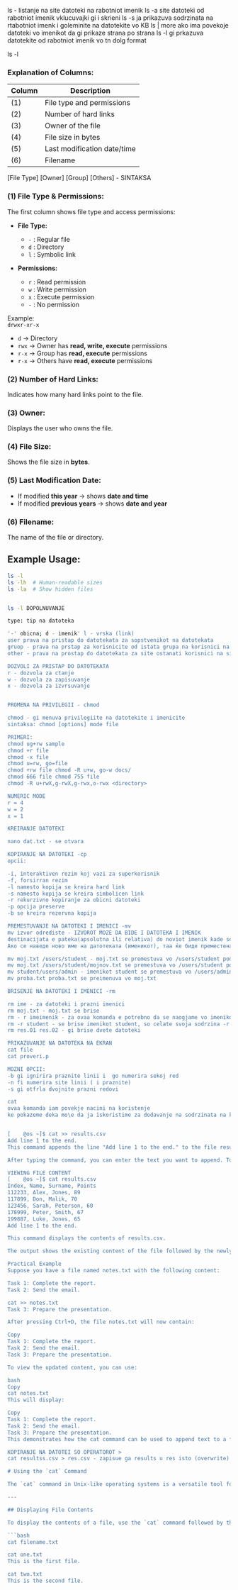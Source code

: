 ls - listanje na site datoteki na rabotniot imenik ls -a site datoteki od rabotniot imenik vklucuvajki gi i skrieni ls -s ja prikazuva sodrzinata na rtabotniot imenk i goleminite na datotekite vo KB ls | more ako ima povekoje datoteki vo imenikot da gi prikaze strana po strana ls -l gi prkazuva datotekite od rabotniot imenik vo tn dolg format

ls -l

### Explanation of Columns:

| Column | Description                 |
| ------ | --------------------------- |
| (1)    | File type and permissions   |
| (2)    | Number of hard links        |
| (3)    | Owner of the file           |
| (4)    | File size in bytes          |
| (5)    | Last modification date/time |
| (6)    | Filename                    |

[File Type] [Owner] [Group] [Others] - SINTAKSA

### (1) File Type & Permissions:

The first column shows file type and access permissions:

- **File Type:**

  - `-` : Regular file
  - `d` : Directory
  - `l` : Symbolic link

- **Permissions:**
  - `r` : Read permission
  - `w` : Write permission
  - `x` : Execute permission
  - `-` : No permission

Example:  
`drwxr-xr-x`

- `d` → Directory
- `rwx` → Owner has **read, write, execute** permissions
- `r-x` → Group has **read, execute** permissions
- `r-x` → Others have **read, execute** permissions

### (2) Number of Hard Links:

Indicates how many hard links point to the file.

### (3) Owner:

Displays the user who owns the file.

### (4) File Size:

Shows the file size in **bytes**.

### (5) Last Modification Date:

- If modified **this year** → shows **date and time**
- If modified **previous years** → shows **date and year**

### (6) Filename:

The name of the file or directory.

## Example Usage:

````bash
ls -l
ls -lh  # Human-readable sizes
ls -la  # Show hidden files


ls -l DOPOLNUVANJE

type: tip na datoteka

'-' obicna; d - imenik' l - vrska (link)
user prava na pristap do datotekata za sopstvenikot na datotekata
gruop - prava na prstap za korisnicite od istata grupa na korisnici na koja pripagja sopstvenikot na datotekata
other - prava na prostap do datotekata za site ostanati korisnici na sistemot

DOZVOLI ZA PRISTAP DO DATOTEKATA
r - dozvola za ctanje
w - dozvola za zapisuvanje
x - dozvola za izvrsuvanje


PROMENA NA PRIVILEGII - chmod

chmod - gi menuva privilegiite na datotekite i imenicite
sintaksa: chmod [options] mode file

PRIMERI:
chmod ug+rw sample
chmod +r file
chmod -x file
chmod u=rw, go=file
chmod +rw file chmod -R u+w, go-w docs/
chmod 666 file chmod 755 file
chmod -R u+rwX,g-rwX,g-rwx,o-rwx <directory>

NUMERIC MODE
r = 4
w = 2
x = 1

KREIRANJE DATOTEKI

nano dat.txt - se otvara

KOPIRANJE NA DATOTEKI -cp
opcii:

-i, interaktiven rezim koj vazi za superkorisnik
-f, forsirran rezim
-l namesto kopija se kreira hard link
-s namesto kopija se kreira simbolicen link
-r rekurzivno kopiranje za obicni datoteki
-p opcija preserve
-b se kreira rezervna kopija

PREMESTUVANJE NA DATOTEKI I IMENICI -mv
mv izvor odrediste - IZVOROT MOZE DA BIDE I DATOTEKA I IMENIK
destinacijata e pateka(apsolutna ili relativa) do noviot imenik kade se vrzi premestuvanjeto
Ако се наведе ново име на датотеката (именикот), таа ќе биде преместена под новото име

mv moj.txt /users/student - moj.txt se premestuva vo /users/student pod istoto ime
mv moj.txt /users/student/mojnov.txt se premestuva vo /users/student pod novo ime mojnov.txt
mv student/users/admin - imenikot student se premestuva vo /users/admin pod istoto ime
mv proba.txt proba.txt se preimenuva vo moj.txt

BRISENJE NA DATOTEKI I IMENICI -rm

rm ime - za datoteki i prazni imenici
rm moj.txt - moj.txt se brise
rm - r imeimenik - za ovaa komanda e potrebno da se naogjame vo imenikot roditel na onoj sto se brise. So ova ke se izbrisat i site podimenici i datoteki na konkretniot imenik
rm -r student - se brise imenikot student, so celate svoja sodrzina -r e za rekurzivno brisenje
rm res.01 res.02 - gi brise dvete datoteki

PRIKAZUVANJE NA DATOTEKA NA EKRAN
cat file
cat proveri.p

MOZNI OPCII:
-b gi ignirira praznite linii i  go numerira sekoj red
-n fi numerira site linii ( i praznite)
-s gi otfrla dvojnite prazni redovi

cat
ovaa komanda iam povekje nacini na koristenje
ke pokazeme deka mo\e da ja iskoristime za dodavanje na sodrzinata na krajot na datotekata, so koristenje na operatorot>>


[    @os ~]$ cat >> results.csv
Add line 1 to the end.
This command appends the line "Add line 1 to the end." to the file results.csv.

After typing the command, you can enter the text you want to append. To finish, press Ctrl+D.

VIEWING FILE CONTENT
[    @os ~]$ cat results.csv
Index, Name, Surname, Points
112233, Alex, Jones, 89
117899, Don, Malik, 70
123456, Sarah, Peterson, 60
178999, Peter, Smith, 67
199887, Luke, Jones, 65
Add line 1 to the end.

This command displays the contents of results.csv.

The output shows the existing content of the file followed by the newly appended line "Add line 1 to the end."

Practical Example
Suppose you have a file named notes.txt with the following content:

Task 1: Complete the report.
Task 2: Send the email.

cat >> notes.txt
Task 3: Prepare the presentation.

After pressing Ctrl+D, the file notes.txt will now contain:

Copy
Task 1: Complete the report.
Task 2: Send the email.
Task 3: Prepare the presentation.

To view the updated content, you can use:

bash
Copy
cat notes.txt
This will display:

Copy
Task 1: Complete the report.
Task 2: Send the email.
Task 3: Prepare the presentation.
This demonstrates how the cat command can be used to append text to a file and then view the updated contents.

KOPIRANJE NA DATOTEI SO OPERATOROT >
cat resultss.csv > res.csv - zapisue ga results u res isto (overwrite)

# Using the `cat` Command

The `cat` command in Unix-like operating systems is a versatile tool for displaying, concatenating, and manipulating file contents. Below are examples and explanations of its usage.

---

## Displaying File Contents

To display the contents of a file, use the `cat` command followed by the filename:

```bash
cat filename.txt

cat one.txt
This is the first file.

cat two.txt
This is the second file.
````
